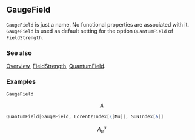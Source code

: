 ## GaugeField

`GaugeField` is just a name. No functional properties are associated with it. `GaugeField` is used as default setting for the option `QuantumField` of `FieldStrength`.

### See also

[Overview](Extra/FeynCalc.md), [FieldStrength](FieldStrength.md), [QuantumField](QuantumField.md).

### Examples

```mathematica
GaugeField
```

$$A$$

```mathematica
QuantumField[GaugeField, LorentzIndex[\[Mu]], SUNIndex[a]]
```

$$A_{\mu }^a$$
